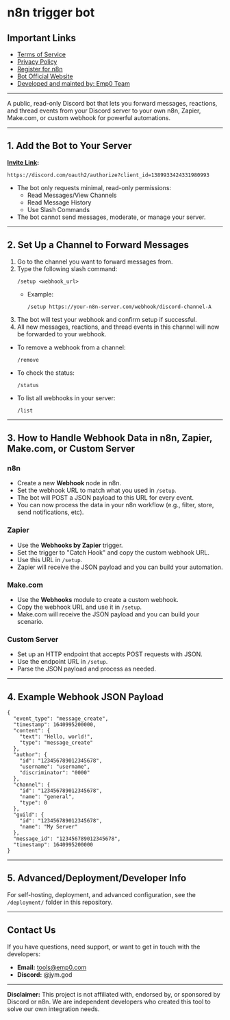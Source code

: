 # n8n trigger bot

## Important Links

- [Terms of Service](./TERMS_OF_SERVICE.md)
- [Privacy Policy](./PRIVACY_POLICY.md)
- [Register for n8n](https://n8n.partnerlinks.io/emp0)
- [Bot Official Website](https://n8n-discord-trigger-bot.emp0.com)
- [Developed and mainted by: Emp0 Team](https://emp0.com)

---

A public, read-only Discord bot that lets you forward messages, reactions, and thread events from your Discord server to your own n8n, Zapier, Make.com, or custom webhook for powerful automations.

---

## 1. Add the Bot to Your Server

**[Invite Link](https://discord.com/oauth2/authorize?client_id=1389933424331980993):**
```
https://discord.com/oauth2/authorize?client_id=1389933424331980993
```
- The bot only requests minimal, read-only permissions:
  - Read Messages/View Channels
  - Read Message History
  - Use Slash Commands
- The bot cannot send messages, moderate, or manage your server.

---

## 2. Set Up a Channel to Forward Messages

1. Go to the channel you want to forward messages from.
2. Type the following slash command:
   ```
   /setup <webhook_url>
   ```
   - Example:
     ```
     /setup https://your-n8n-server.com/webhook/discord-channel-A
     ```
3. The bot will test your webhook and confirm setup if successful.
4. All new messages, reactions, and thread events in this channel will now be forwarded to your webhook.

- To remove a webhook from a channel:
  ```
  /remove
  ```
- To check the status:
  ```
  /status
  ```
- To list all webhooks in your server:
  ```
  /list
  ```

---

## 3. How to Handle Webhook Data in n8n, Zapier, Make.com, or Custom Server

### **n8n**
- Create a new **Webhook** node in n8n.
- Set the webhook URL to match what you used in `/setup`.
- The bot will POST a JSON payload to this URL for every event.
- You can now process the data in your n8n workflow (e.g., filter, store, send notifications, etc).

### **Zapier**
- Use the **Webhooks by Zapier** trigger.
- Set the trigger to "Catch Hook" and copy the custom webhook URL.
- Use this URL in `/setup`.
- Zapier will receive the JSON payload and you can build your automation.

### **Make.com**
- Use the **Webhooks** module to create a custom webhook.
- Copy the webhook URL and use it in `/setup`.
- Make.com will receive the JSON payload and you can build your scenario.

### **Custom Server**
- Set up an HTTP endpoint that accepts POST requests with JSON.
- Use the endpoint URL in `/setup`.
- Parse the JSON payload and process as needed.

---

## 4. Example Webhook JSON Payload

```
{
  "event_type": "message_create",
  "timestamp": 1640995200000,
  "content": {
    "text": "Hello, world!",
    "type": "message_create"
  },
  "author": {
    "id": "123456789012345678",
    "username": "username",
    "discriminator": "0000"
  },
  "channel": {
    "id": "123456789012345678",
    "name": "general",
    "type": 0
  },
  "guild": {
    "id": "123456789012345678",
    "name": "My Server"
  },
  "message_id": "123456789012345678",
  "timestamp": 1640995200000
}
```

---

## 5. Advanced/Deployment/Developer Info

For self-hosting, deployment, and advanced configuration, see the `/deployment/` folder in this repository.

---

## Contact Us

If you have questions, need support, or want to get in touch with the developers:
- **Email:** [tools@emp0.com](mailto:tools@emp0.com)
- **Discord:** @jym.god

---

**Disclaimer:** This project is not affiliated with, endorsed by, or sponsored by Discord or n8n. We are independent developers who created this tool to solve our own integration needs. 